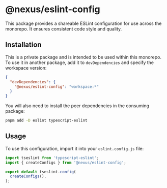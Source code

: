 # @nexus/eslint-config

This package provides a shareable ESLint configuration for use across the monorepo. It ensures consistent code style and quality.

## Installation

This is a private package and is intended to be used within this monorepo. To use it in another package, add it to `devDependencies` and specify the workspace version:

```json
{
  "devDependencies": {
    "@nexus/eslint-config": "workspace:*"
  }
}
```

You will also need to install the peer dependencies in the consuming package:

```bash
pnpm add -D eslint typescript-eslint
```

## Usage

To use this configuration, import it into your `eslint.config.js` file:

```javascript
import tseslint from 'typescript-eslint';
import { createConfigs } from '@nexus/eslint-config';

export default tseslint.config(
  createConfigs(),
);
```
